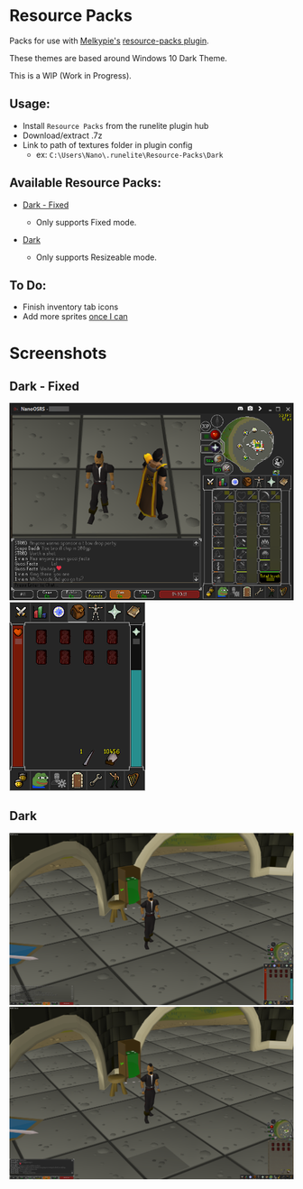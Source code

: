 # Resource Packs
Packs for use with [Melkypie's](https://github.com/melkypie) [resource-packs plugin](https://github.com/melkypie/resource-packs).

These themes are based around Windows 10 Dark Theme.

This is a WIP (Work in Progress).


## Usage:
- Install `Resource Packs` from the runelite plugin hub
- Download/extract .7z
- Link to path of textures folder in plugin config
  - ex: `C:\Users\Nano\.runelite\Resource-Packs\Dark`


## Available Resource Packs:
- [Dark - Fixed](https://github.com/Nan0bit/Resource-Packs/raw/master/Dark_Fixed/release/Dark_Fixed.7z)
  * Only supports Fixed mode.
  
- [Dark](https://github.com/Nan0bit/Resource-Packs/raw/master/Dark/release/Dark.7z)
  * Only supports Resizeable mode.
  
  
## To Do:
- Finish inventory tab icons
- Add more sprites [once I can](https://github.com/runelite/plugin-hub/pull/330)


# Screenshots
## Dark - Fixed
![image](https://raw.githubusercontent.com/Nan0bit/Resource-Packs/master/Dark_Fixed/screenshots/fixed_full_WIP.png)
![image](https://raw.githubusercontent.com/Nan0bit/Resource-Packs/master/Dark_Fixed/screenshots/fixed_inv_statusbars_WIP.png)

## Dark
![image](https://raw.githubusercontent.com/Nan0bit/Resource-Packs/master/Dark/screenshots/resizeable_nosidepanels_transparentchat_WIP.png)
![image](https://raw.githubusercontent.com/Nan0bit/Resource-Packs/master/Dark/screenshots/resizeable_sidepanels_opaquechat_WIP.png)
